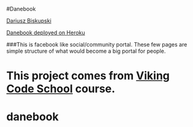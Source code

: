 
#Danebook

[Dariusz Biskupski](https://github.com/Visiona/assignment_danebook_goes_live)

[Danebook deployed on Heroku](https://fathomless-eyrie-59494.herokuapp.com/)

###This is facebook like social/community portal. These few pages are simple structure of what would become a big portal for people.

This project comes from [Viking Code School](http://vikingcodeschool.com) course.
=======
danebook
========


